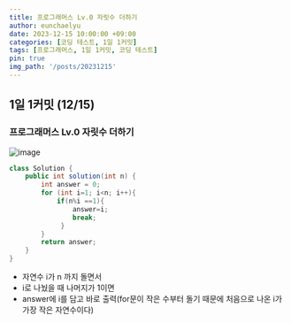 ```yaml
---
title: 프로그래머스 Lv.0 자릿수 더하기
author: eunchaelyu
date: 2023-12-15 10:00:00 +09:00
categories: [코딩 테스트, 1일 1커밋]
tags: [프로그래머스, 1일 1커밋, 코딩 테스트]
pin: true
img_path: '/posts/20231215'
---
```


## 1일 1커밋 (12/15)        
### 프로그래머스 Lv.0 자릿수 더하기    
![image](https://github.com/eunchaelyu/eunchaelyu.github.io/assets/119996957/fc9576e6-c532-4a9b-8f02-8ce6a992e567)


```java  
class Solution {
    public int solution(int n) {
        int answer = 0;
        for (int i=1; i<n; i++){ 
            if(n%i ==1){ 
                answer=i; 
                break;
             }
        }
        return answer;
    }
}
```    

- 자연수 i가 n 까지 돌면서    
- i로 나눴을 때 나머지가 1이면    
- answer에 i를 담고 바로 출력(for문이 작은 수부터 돌기 때문에 처음으로 나온 i가 가장 작은 자연수이다)     

